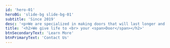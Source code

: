 ```yaml
---
id: 'hero-01'
heroBG: 'slide-bg slide-bg-01'
subtitle: 'Since 2019'
desc: '<p>We are specialized in making doors that will last longer and will be a delight in your Home.</p>'
title: '<h2>We give life to <br> your <span>Door</span></h2>'
btnSecondaryText: 'Learn More'
btnPrimaryText: 'Contact Us'
---
```


